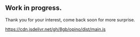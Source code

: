 ## Work in progress. 

Thank you for your interest, come back soon for more surprise.

https://cdn.jsdelivr.net/gh/8gb/opino/dist/main.js

